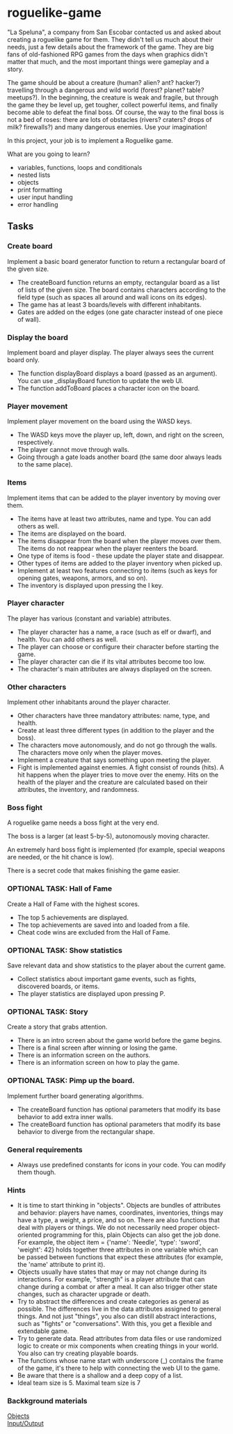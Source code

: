 # roguelike-game
"La Speluna", a company from San Escobar contacted us and asked about creating a roguelike game for them. They didn't tell us much about their needs, just a few details about the framework of the game. They are big fans of old-fashioned RPG games from the days when graphics didn't matter that much, and the most important things were gameplay and a story.

The game should be about a creature (human? alien? ant? hacker?) travelling through a dangerous and wild world (forest? planet? table? meetups?). In the beginning, the creature is weak and fragile, but through the game they be level up, get tougher, collect powerful items, and finally become able to defeat the final boss. Of course, the way to the final boss is not a bed of roses: there are lots of obstacles (rivers? craters? drops of milk? firewalls?) and many dangerous enemies. Use your imagination!

In this project, your job is to implement a Roguelike game.

What are you going to learn?
* variables, functions, loops and conditionals
* nested lists
* objects
* print formatting
* user input handling
* error handling

## Tasks

### Create board
Implement a basic board generator function to return a rectangular board of the given size.

* The createBoard function returns an empty, rectangular board as a list of lists of the given size. The board contains characters according to the field type (such as spaces all around and wall icons on its edges).
* The game has at least 3 boards/levels with different inhabitants.
* Gates are added on the edges (one gate character instead of one piece of wall).

### Display the board
Implement board and player display. The player always sees the current board only.

* The function displayBoard displays a board (passed as an argument). You can use _displayBoard function to update the web UI.
* The function addToBoard places a character icon on the board.

### Player movement
Implement player movement on the board using the WASD keys.

* The WASD keys move the player up, left, down, and right on the screen, respectively.
* The player cannot move through walls.
* Going through a gate loads another board (the same door always leads to the same place).
### Items
Implement items that can be added to the player inventory by moving over them.

* The items have at least two attributes, name and type. You can add others as well.
* The items are displayed on the board.
* The items disappear from the board when the player moves over them. The items do not reappear when the player reenters the board.
* One type of items is food - these update the player state and disappear.
* Other types of items are added to the player inventory when picked up.
* Implement at least two features connecting to items (such as keys for opening gates, weapons, armors, and so on).
* The inventory is displayed upon pressing the I key.
### Player character
The player has various (constant and variable) attributes.

* The player character has a name, a race (such as elf or dwarf), and health. You can add others as well.
* The player can choose or configure their character before starting the game.
* The player character can die if its vital attributes become too low.
* The character's main attributes are always displayed on the screen.
### Other characters
Implement other inhabitants around the player character.

* Other characters have three mandatory attributes: name, type, and health.
* Create at least three different types (in addition to the player and the boss).
* The characters move autonomously, and do not go through the walls. The characters move only when the player moves.
* Implement a creature that says something upon meeting the player.
* Fight is implemented against enemies. A fight consist of rounds (hits). A hit happens when the player tries to move over the enemy. Hits on the health of the player and the creature are calculated based on their attributes, the inventory, and randomness.
### Boss fight
A roguelike game needs a boss fight at the very end.

The boss is a larger (at least 5-by-5), autonomously moving character.

An extremely hard boss fight is implemented (for example, special weapons are needed, or the hit chance is low).

There is a secret code that makes finishing the game easier.
### OPTIONAL TASK: Hall of Fame
Create a Hall of Fame with the highest scores.

* The top 5 achievements are displayed.
* The top achievements are saved into and loaded from a file.
* Cheat code wins are excluded from the Hall of Fame.
### OPTIONAL TASK: Show statistics
Save relevant data and show statistics to the player about the current game.

* Collect statistics about important game events, such as fights, discovered boards, or items.
* The player statistics are displayed upon pressing P.
### OPTIONAL TASK: Story
Create a story that grabs attention.

* There is an intro screen about the game world before the game begins.
* There is a final screen after winning or losing the game.
* There is an information screen on the authors.
* There is an information screen on how to play the game.
### OPTIONAL TASK: Pimp up the board.
Implement further board generating algorithms.

* The createBoard function has optional parameters that modify its base behavior to add extra inner walls.
* The createBoard function has optional parameters that modify its base behavior to diverge from the rectangular shape.

### General requirements
* Always use predefined constants for icons in your code. You can modify them though.

### Hints
* It is time to start thinking in "objects". Objects are bundles of attributes and behavior: players have names, coordinates, inventories, things may have a type, a weight, a price, and so on. There are also functions that deal with players or things. We do not necessarily need proper object-oriented programming for this, plain Objects can also get the job done. For example, the object item = {'name': 'Needle', 'type': 'sword', 'weight': 42} holds together three attributes in one variable which can be passed between functions that expect these attributes (for example, the 'name' attribute to print it).
* Objects usually have states that may or may not change during its interactions. For example, "strength" is a player attribute that can change during a combat or after a meal. It can also trigger other state changes, such as character upgrade or death.
* Try to abstract the differences and create categories as general as possible. The differences live in the data attributes assigned to general things. And not just "things", you also can distill abstract interactions, such as "fights" or "conversations". With this, you get a flexible and extendable game.
* Try to generate data. Read attributes from data files or use randomized logic to create or mix components when creating things in your world. You also can try creating playable boards.
* The functions whose name start with underscore (_) contains the frame of the game, it's there to help with connecting the web UI to the game.
* Be aware that there is a shallow and a deep copy of a list.
* Ideal team size is 5. Maximal team size is 7
### Backkground materials
[Objects](JavaScriptObjects.md)  
[Input/Output](JavascriptIO.md)  
